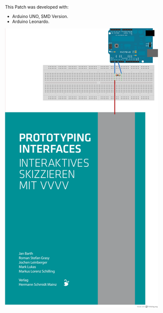 This Patch was developed with:
- Arduino UNO, SMD Version.
- Arduino Leonardo.

![imagename](div/CapacitiveCover.png)
